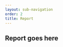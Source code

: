 ```yaml
---
layout: sub-navigation
order: 2
title: Report
---
```


## Report goes here



<style>
  :root {
    --foreground-lightness: 0%;
    --foreground-o-25: hsl(0deg 0% var(--foreground-lightness)/25%);
    --foreground-o-10: hsl(0deg 0% var(--foreground-lightness)/10%);
    --chaarts-purple: rgba(29,112,184,0.5);
    --to-radians: 0.01745329251;
    --scale: 1;
    --step: 0.3;
  }

  #report_radar:hover {
    --chaarts-purple: rgba(29,112,184,0.9);
  }
  .chaarts[class*=radar] span {
    transition: background 1s;
  }
</style>
<link rel="stylesheet" href="/assets/chaarts.min.css">
<script src="/assets/cmm_report.js"></script>
